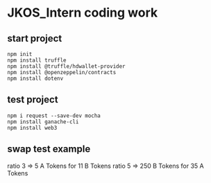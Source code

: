 # JKOS_Intern coding work

## start project

```shell
npm init
npm install truffle
npm install @truffle/hdwallet-provider
npm install @openzeppelin/contracts
npm install dotenv
```

## test project

```shell
npm i request --save-dev mocha
npm install ganache-cli
npm install web3
```

## swap test example

ratio 3 => 5 A Tokens for 11 B Tokens
ratio 5 => 250 B Tokens for 35 A Tokens
